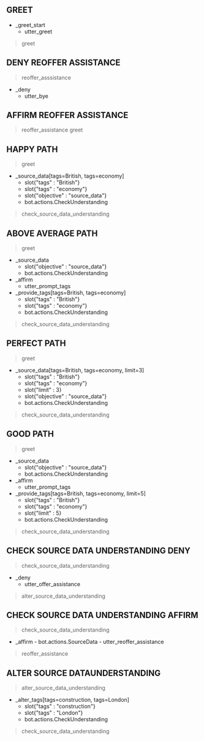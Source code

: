 ## GREET
* _greet_start
	-	utter_greet
> greet

## DENY REOFFER ASSISTANCE
> reoffer_asssistance
* _deny
	-	utter_bye

## AFFIRM REOFFER ASSISTANCE
> reoffer_assistance
> greet	

## HAPPY PATH
>	greet
* _source_data[tags=British, tags=economy]
	-	slot{"tags" : "British"}
	-	slot{"tags" : "economy"}
	- slot{"objective" : "source_data"}
	-	bot.actions.CheckUnderstanding
> check_source_data_understanding

## ABOVE AVERAGE PATH
> greet
* _source_data
	- slot{"objective" : "source_data"}
	-	bot.actions.CheckUnderstanding
* _affirm
	- utter_prompt_tags
* _provide_tags[tags=British, tags=economy]
	-	slot{"tags" : "British"}
	-	slot{"tags" : "economy"}
	-	bot.actions.CheckUnderstanding
> check_source_data_understanding

## PERFECT PATH
> greet
* _source_data[tags=British, tags=economy, limit=3]
	-	slot{"tags" : "British"}
	-	slot{"tags" : "economy"}
	-	slot{"limit" : 3}
	- slot{"objective" : "source_data"}
	-	bot.actions.CheckUnderstanding
> check_source_data_understanding

## GOOD PATH
> greet
* _source_data
	-	slot{"objective" : "source_data"}
	-	bot.actions.CheckUnderstanding
* _affirm
	-	utter_prompt_tags
* _provide_tags[tags=British, tags=economy, limit=5]
	-	slot{"tags" : "British"}
	-	slot{"tags" : "economy"}
	-	slot{"limit" : 5}
	-	bot.actions.CheckUnderstanding
> check_source_data_understanding


## CHECK SOURCE DATA UNDERSTANDING DENY
> check_source_data_understanding
* _deny
	-	utter_offer_assistance
> alter_source_data_understanding

## CHECK SOURCE DATA UNDERSTANDING AFFIRM
> check_source_data_understanding
* _affirm
		-	bot.actions.SourceData
		-	utter_reoffer_assistance
> reoffer_assistance


## ALTER SOURCE DATAUNDERSTANDING
> alter_source_data_understanding
* _alter_tags[tags=construction, tags=London]
	-	slot{"tags" : "construction"}
	-	slot{"tags" : "London"}
	-	bot.actions.CheckUnderstanding
> check_source_data_understanding
